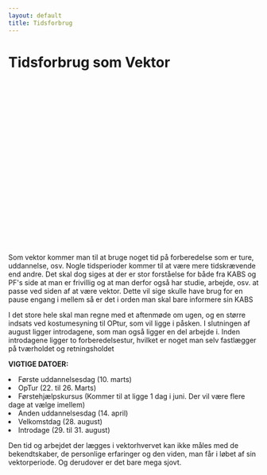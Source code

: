 ```yaml
---
layout: default
title: Tidsforbrug
---
```


<h1>Tidsforbrug som Vektor</h1>

<div id="poster-image" style="height: 335px; background-image: url('/static/img/tidsforbrugSommer23.gif');">
</div>

<p> Som vektor kommer man til at bruge noget tid på forberedelse som er ture, uddannelse, osv. Nogle tidsperioder kommer til at være mere tidskrævende end andre. Det skal dog siges at der er stor forståelse for både fra KABS og PF's side at man er frivillig og at man derfor også har studie, arbejde, osv. at passe ved siden af at være vektor. Dette vil sige skulle have brug for en pause engang i mellem så er det i orden man skal bare informere sin KABS </p>

<p> 
I det store hele skal man regne med et aftenmøde om ugen, og en større indsats ved kostumesyning til OPtur, som vil ligge i påsken. I slutningen af august ligger introdagene, som man også ligger en del arbejde i. Inden introdagene ligger to forberedelsestur, hvilket er noget man selv fastlægger på tværholdet og retningsholdet
</p>

<p>
<b>VIGTIGE DATOER:</b>
</p>

<!-- <li>Ansøgningsfrist (9. februar kl. 23:59)	        </li>
<li>Vektor-interviews (12.-14. februar)             </li>
<li>Første vektormøde (15. februar efter kl. 17:00)	</li> -->
<li>Første uddannelsesdag (10. marts)				</li>
<li>OpTur (22. til 26. Marts)			</li>
<li>Førstehjælpskursus (Kommer til at ligge 1 dag i juni. Der vil være flere dage at vælge imellem) </li>
<li>Anden uddannelsesdag (14. april)				</li>
<li>Velkomstdag (28. august)						</li>
<li>Introdage (29. til 31. august)					</li>

<p>
Den tid og arbejdet der lægges i vektorhvervet kan ikke måles med de bekendtskaber, de personlige erfaringer og den viden, man får i løbet af sin vektorperiode. Og derudover er det bare mega sjovt.
</p>


<!-- OLD (W2022)
<p>
Det kræver lidt tid at være vektor. Nogle perioder er mere tidskrævende end andre. 
Man skal minimum regne med et aftenmøde om ugen og en større indsats ved kostumesyning op til OPtur i påsken.
I august er der rustur, og forinden en forberedelsestur, som man, som tværhold, selv er herre over at få planlagt.
</p>

<p>
Søger du som vektor, vil der være ansættelsessamtale med den KABS, som er ansvarlig for din ønskede retning.
</p>

<p>
<b>VIGTIGE DATOER:</b>
</p>

<li>Første Vektormøde (27. oktober efter 17:00)</li>
<li>Første uddannelsesdag (13. november)</li>
<li>vOP-tur (18. - 20. november)</li>
<li>Førstehjælp (8. januar)</li>
<li>Anden uddannelsesdag (14. januar)</li>
<li>Deltage på introdagen (24. januar)</li>
<li>Deltage på rustur i uge 4 (Dvs. ingen PF skitur 😢)</li>

<p>
Den tid og det arbejde der lægges i vektorhvervet, kan slet ikke måles med de bekendtskaber, den personlige erfaring samt viden, man får i løbet af sin vektorperiode. Udover at det bare er mega sjovt.
</p>
-->